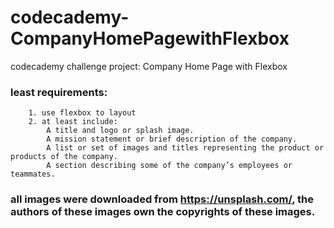 # codecademy-CompanyHomePagewithFlexbox
codecademy challenge project: Company Home Page with Flexbox
### least requirements:
        1. use flexbox to layout
        2. at least include:
            A title and logo or splash image.
            A mission statement or brief description of the company.
            A list or set of images and titles representing the product or products of the company.
            A section describing some of the company’s employees or teammates.  

### all images were downloaded from https://unsplash.com/, the authors of these images own the copyrights of these images.

